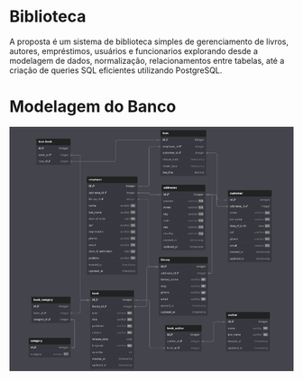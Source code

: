 # Biblioteca
A proposta é um sistema de biblioteca simples de gerenciamento de livros, autores, empréstimos, usuários e funcionarios explorando desde a modelagem de dados, normalização, relacionamentos entre tabelas, até a criação de queries SQL eficientes utilizando PostgreSQL.

# Modelagem do Banco
![Diagrama UML do Banco de Dados](uml_biblioteca.png)
